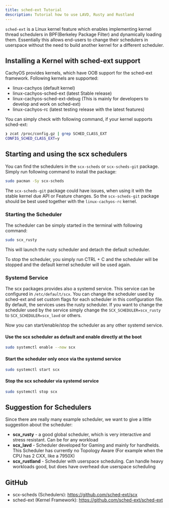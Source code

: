```yaml
---
title: sched-ext Tutorial
description: Tutorial how to use LAVD, Rusty and Rustland
---
```


`sched-ext` is a Linux kernel feature which enables implementing kernel thread schedulers in BPF(Berkeley Package Filter)
and dynamically loading them. Essentially this allows end-users to change their schedulers in userspace without the need to
build another kernel for a different scheduler.

##  Installing a Kernel with sched-ext support

CachyOS provides kernels, which have OOB support for the sched-ext framework.
Following kernels are supported:
- linux-cachyos (default kernel)
- linux-cachyos-sched-ext (latest Stable release)
- linux-cachyos-sched-ext-debug (This is mainly for developers to develop and work on sched-ext)
- linux-cachyos-rc (latest testing release with the latest features)

You can simply check with following command, if your kernel supports sched-ext:
```bash
❯ zcat /proc/config.gz | grep SCHED_CLASS_EXT
CONFIG_SCHED_CLASS_EXT=y
```

## Starting and using the scx schedulers

You can find the schedulers in the `scx-scheds` or `scx-scheds-git` package. 
Simply run following command to install the package:
```sh
sudo pacman -Sy scx-scheds
```

The `scx-scheds-git` package could have issues, when using it with the stable kernel due API or Feature changes. So the `scx-scheds-git` package should be best used together with the `linux-cachyos-rc` kernel.

### Starting the Scheduler

The scheduler can be simply started in the terminal with following command:
```sh
sudo scx_rusty
```

This will launch the rusty scheduler and detach the default scheduler.

To stop the scheduler, you simply run CTRL + C and the scheduler will be stopped and the default kernel scheduler will be used again.

### Systemd Service

The scx packages provides also a systemd service. This service can be configured in `/etc/default/scx`.
You can change the scheduler used by sched-ext and set custom flags for each scheduler in this configuration file.
By default, the services uses the rusty scheduler. If you want to change the scheduler used by the service simply change
the `SCX_SCHEDULER=scx_rusty` to `SCX_SCHEDULER=scx_lavd` or others.

Now you can start/enable/stop the scheduler as any other systemd service.

#### Use the scx scheduler as default and enable directly at the boot

```sh
sudo systemctl enable --now scx
```

#### Start the scheduler only once via the systemd service

```sh
sudo systemctl start scx
```

#### Stop the scx scheduler via systemd service

```sh
sudo systemctl stop scx
```

## Suggestion for Schedulers

Since there are really many example scheduler, we want to give a little suggestion about the scheduler:
- **scx_rusty** - a good global scheduler, which is very interactive and stress resistant. Can be for any workload
- **scx_lavd** - Scheduler developed for Gaming and mainly for handhelds. This Scheduler has currently no Topology Aware (For example when the CPU has 2 CXX, like a 7950X)
- **scx_rustland** - Scheduler with userspace scheduling. Can handle heavy workloads good, but does have overhead due userspace scheduling


## GitHub

- scx-scheds (Schedulers): https://github.com/sched-ext/scx
- sched-ext (Kernel Framework): https://github.com/sched-ext/sched-ext
